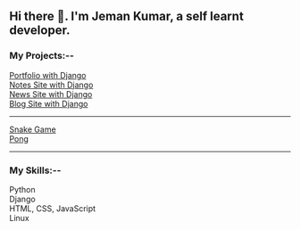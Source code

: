 ## Hi there 👋. I'm Jeman Kumar, a self learnt developer.

### My Projects:-- <br>
[Portfolio with Django](https://github.com/Jeman1997/New_Portfolio)<br>
[Notes Site with Django](https://github.com/Jeman1997/NotesAppDjangoFinal)<br>
[News Site with Django](https://github.com/Jeman1997/News-App-Django-Final)<br>
[Blog Site with Django](https://github.com/Jeman1997/BlogAppDjangoFinal)<br>
***
[Snake Game](https://github.com/Jeman1997/Snake-Game)<br>
[Pong](https://github.com/Jeman1997/Pong)
***
### My Skills:-- <br>
Python <br>
Django <br>
HTML, CSS, JavaScript <br>
Linux <br>
